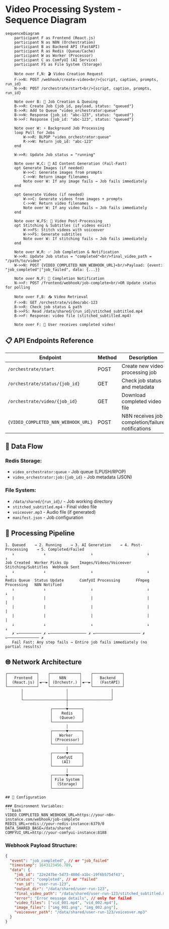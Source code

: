 # Video Processing System - Sequence Diagram

```mermaid
sequenceDiagram
    participant F as Frontend (React.js)
    participant N as N8N (Orchestration)
    participant B as Backend API (FastAPI)
    participant R as Redis (Queue/Cache)
    participant W as Worker (Processor)
    participant C as ComfyUI (AI Service)
    participant FS as File System (Storage)

    Note over F,N: 🎬 Video Creation Request
    F->>N: POST /webhook/create-video<br/>{script, caption, prompts, run_id}
    N->>B: POST /orchestrate/start<br/>{script, caption, prompts, run_id}

    Note over B: 🔄 Job Creation & Queuing
    B->>R: Create Job {job_id, payload, status: "queued"}
    B->>R: Add to Queue "video_orchestrator:queue"
    B->>N: Response {job_id: "abc-123", status: "queued"}
    N->>F: Response {job_id: "abc-123", status: "queued"}

    Note over W: ⚡ Background Job Processing
    loop Poll for Jobs
        W->>R: BLPOP "video_orchestrator:queue"
        R->>W: Return job_id: "abc-123"
    end

    W->>R: Update Job status = "running"

    Note over W,C: 🤖 AI Content Generation (Fail-Fast)
    opt Generate Images (if needed)
        W->>C: Generate images from prompts
        C->>W: Return image filenames
        Note over W: If any image fails → Job fails immediately
    end

    opt Generate Videos (if needed)
        W->>C: Generate videos from images + prompts
        C->>W: Return video filenames
        Note over W: If any video fails → Job fails immediately
    end

    Note over W,FS: 🎥 Video Post-Processing
    opt Stitching & Subtitles (if videos exist)
        W->>FS: Stitch videos with voiceover
        W->>FS: Generate subtitles
        Note over W: If stitching fails → Job fails immediately
    end

    Note over W,R: ✅ Job Completion & Notification
    W->>R: Update Job status = "completed"<br/>final_video_path = "/path/to/video"
    W->>N: POST {VIDEO_COMPLETED_N8N_WEBHOOK_URL}<br/>Payload: {event: "job_completed"|"job_failed", data: {...}}

    Note over N,F: 📢 Completion Notification
    N->>F: POST /frontend/webhook/job-complete<br/>OR Update status for polling

    Note over F,B: 📥 Video Retrieval
    F->>B: GET /orchestrate/video/abc-123
    B->>R: Check job status & path
    B->>FS: Read /data/shared/{run_id}/stitched_subtitled.mp4
    B->>F: Response: video file (stitched_subtitled.mp4)

    Note over F: 🎉 User receives completed video!
```

## 📋 API Endpoints Reference

| Endpoint | Method | Description |
|----------|--------|-------------|
| `/orchestrate/start` | POST | Create new video processing job |
| `/orchestrate/status/{job_id}` | GET | Check job status and metadata |
| `/orchestrate/video/{job_id}` | GET | Download completed video file |
| `{VIDEO_COMPLETED_N8N_WEBHOOK_URL}` | POST | N8N receives job completion/failure notifications |

## 💾 Data Flow

### Redis Storage:
- `video_orchestrator:queue` - Job queue (LPUSH/RPOP)
- `video_orchestrator:job:{job_id}` - Job metadata (JSON)

### File System:
- `/data/shared/{run_id}/` - Job working directory
- `stitched_subtitled.mp4` - Final video file
- `voiceover.mp3` - Audio file (if generated)
- `manifest.json` - Job configuration

## 🔄 Processing Pipeline

```
1. Queued    → 2. Running    → 3. AI Generation    → 4. Post-Processing    → 5. Completed/Failed
   ↓             ↓                    ↓                        ↓                   ↓
Job Created  Worker Picks Up     Images/Videos/Voiceover  Stitching/Subtitles  Webhook Sent
   ↓             ↓                    ↓                        ↓                   ↓
Redis Queue  Status Update       ComfyUI Processing       FFmpeg Processing   N8N Notified
   ↓             ↓                    ↓                        ↓                   ↓
   |             |                    |                        |                   |
   |             |                    |                        |                   |
   |             |                    |                        |                   |
   ↓             ↓                    ↓                        ↓                   ↓
   ✗ ←────────── ✗ ←──────────────── ✗ ←──────────────────── ✗ ←────────────── ✗
   Fail Fast: Any step fails → Entire job fails immediately (no partial results)
```

## 🌐 Network Architecture

```
┌─────────────┐    ┌─────────────┐    ┌─────────────┐
│   Frontend  │    │    N8N      │    │   Backend   │
│  (React.js) │◄──►│ (Orchestr.) │◄──►│   (FastAPI) │
└─────────────┘    └─────────────┘    └─────────────┘
       │                   │                   │
       │                   │                   │
       └───────────────────┼───────────────────┘
                           │
                    ┌──────▼──────┐
                    │    Redis    │
                    │   (Queue)   │
                    └─────────────┘
                           │
                    ┌──────▼──────┐
                    │   Worker    │
                    │ (Processor) │
                    └─────────────┘
                           │
                    ┌──────▼──────┐
                    │  ComfyUI    │
                    │    (AI)     │
                    └─────────────┘
                           │
                    ┌──────▼──────┐
                    │ File System │
                    │  (Storage)  │
                    └─────────────┘

## 🔧 Configuration

### Environment Variables:
```bash
VIDEO_COMPLETED_N8N_WEBHOOK_URL=https://your-n8n-instance.com/webhook/job-complete
REDIS_URL=redis://your-redis-instance:6379/0
DATA_SHARED_BASE=/data/shared
COMFYUI_URL=http://your-comfyui-instance:8188
```

### Webhook Payload Structure:
```json
{
  "event": "job_completed", // or "job_failed"
  "timestamp": 1643123456.789,
  "data": {
    "job_id": "22e247be-5d73-480d-a1bc-19f6b5754f43",
    "status": "completed", // or "failed"
    "run_id": "user-run-123",
    "output_dir": "/data/shared/user-run-123",
    "final_video_path": "/data/shared/user-run-123/stitched_subtitled.mp4", // only for completed
    "error": "Error message details", // only for failed
    "video_files": ["vid_001.mp4", "vid_002.mp4"],
    "image_files": ["img_001.png", "img_002.png"],
    "voiceover_path": "/data/shared/user-run-123/voiceover.mp3"
  }
}
